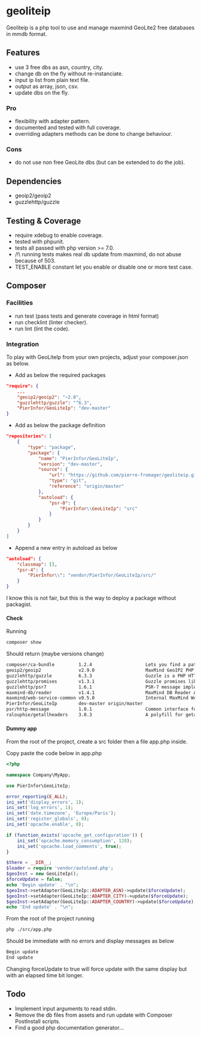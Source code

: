 # geoliteip

Geoliteip is a php tool to use and manage maxmind GeoLite2 free databases in mmdb format.

## Features

* use 3 free dbs as asn, country, city.
* change db on the fly without re-instanciate.
* input ip list from plain text file.
* output as array, json, csv.
* update dbs on the fly.

### Pro

* flexibility with adapter pattern.
* documented and tested with full coverage.
* overriding adapters methods can be done to change behaviour.

### Cons

* do not use non free GeoLite dbs (but can be extended to do the job).

## Dependencies

* geoip2/geoip2
* guzzlehttp/guzzle

## Testing & Coverage

* require xdebug to enable coverage.
* tested with phpunit.
* tests all passed with php version >= 7.0.
* /!\\ running tests makes real db update from maxmind, do not abuse because of 503.
* TEST_ENABLE constant let you enable or disable one or more test case.

## Composer 

### Facilities

* run test (pass tests and generate coverage in html format)
* run checklint (linter checker).
* run lint (lint the code).

### Integration

To play with GeoLiteIp from your own projects, adjust your composer.json as below.

* Add as below the required packages
``` json
"require": {
    ...
    "geoip2/geoip2": "~2.0",
    "guzzlehttp/guzzle": "^6.3",
    "PierInfor/GeoLiteIp": "dev-master"
}	
```

* Add as below the package definition
``` json
"repositories": [
    {
        "type": "package",
        "package": {
            "name": "PierInfor/GeoLiteIp",
            "version": "dev-master",
            "source": {
                "url": "https://github.com/pierre-fromager/geoliteip.git",
                "type": "git",
                "reference": "origin/master"
            },
            "autoload": {
                "psr-0": {
                    "PierInfor\\GeoLiteIp": "src"
                }
            }
        }
    }
]
```

* Append a new entry in autoload as below
``` json
"autoload": {
    "classmap": [],
    "psr-4": {
        "PierInfor\\": "vendor/PierInfor/GeoLiteIp/src/"
    }
}
```

I know this is not fair, but this is the way to deploy a package without packagist.

#### Check

Running 
``` bash
composer show 
```

Should return (maybe versions change)
``` bash
composer/ca-bundle         1.2.4                    Lets you find a path to the system CA bundle, and includes a fallback...
geoip2/geoip2              v2.9.0                   MaxMind GeoIP2 PHP API
guzzlehttp/guzzle          6.3.3                    Guzzle is a PHP HTTP client library
guzzlehttp/promises        v1.3.1                   Guzzle promises library
guzzlehttp/psr7            1.6.1                    PSR-7 message implementation that also provides common utility methods
maxmind-db/reader          v1.4.1                   MaxMind DB Reader API
maxmind/web-service-common v0.5.0                   Internal MaxMind Web Service API
PierInfor/GeoLiteIp        dev-master origin/master
psr/http-message           1.0.1                    Common interface for HTTP messages
ralouphie/getallheaders    3.0.3                    A polyfill for getallheaders.

```

#### Dummy app

From the root of the project, create a src folder then a file app.php inside.

Copy paste the code below in app.php

``` php
<?php

namespace Company\MyApp;

use PierInfor\GeoLiteIp;

error_reporting(E_ALL);
ini_set('display_errors', 1);
ini_set('log_errors', 1);
ini_set('date.timezone', 'Europe/Paris');
ini_set('register_globals', 0);
ini_set('opcache.enable', 0);

if (function_exists('opcache_get_configuration')) {
    ini_set('opcache.memory_consumption', 128);
    ini_set('opcache.load_comments', true);
}

$there = __DIR__;
$loader = require 'vendor/autoload.php';
$geoInst = new GeoLiteIp();
$forceUpdate = false;
echo 'Begin update' . "\n";
$geoInst->setAdapter(GeoLiteIp::ADAPTER_ASN)->update($forceUpdate);
$geoInst->setAdapter(GeoLiteIp::ADAPTER_CITY)->update($forceUpdate);
$geoInst->setAdapter(GeoLiteIp::ADAPTER_COUNTRY)->update($forceUpdate);
echo 'End update' . "\n";
```

From the root of the project running
``` bash
php ./src/app.php
```
Should be immediate with no errors and display messages as below
``` bash
Begin update 
End update 
```
Changing forceUpdate to true will force update with the same display but with an elapsed time bit longer.

## Todo

* Implement input arguments to read stdin.
* Remove the db files from assets and run update with Composer PostInstall scripts.
* Find a good php documentation generator...

